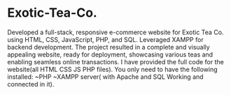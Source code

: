 # Exotic-Tea-Co.
Developed a full-stack, responsive e-commerce website for Exotic Tea Co. using HTML, CSS, JavaScript, PHP, and SQL. Leveraged XAMPP for backend development. The project resulted in a complete and visually appealing website, ready for deployment, showcasing various teas and enabling seamless online transactions.
I have provided the full code for the website(all HTML CSS JS PHP files).
You only need to have the following installed:
~PHP
~XAMPP server( with Apache and SQL Working and connected in it).
